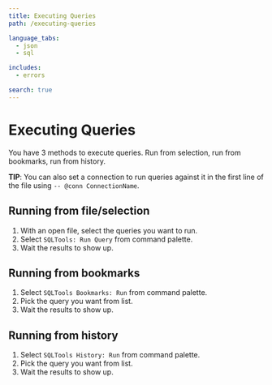 ```yaml
---
title: Executing Queries
path: /executing-queries

language_tabs:
  - json
  - sql

includes:
  - errors

search: true
---
```


# Executing Queries

You have 3 methods to execute queries. Run from selection, run from bookmarks, run from history.

**TIP**: You can also set a connection to run queries against it in the first line of the file using `-- @conn ConnectionName`.

## Running from file/selection

1. With an open file, select the queries you want to run.
2. Select `SQLTools: Run Query` from command palette.
3. Wait the results to show up.

## Running from bookmarks

1. Select `SQLTools Bookmarks: Run` from command palette.
2. Pick the query you want from list.
3. Wait the results to show up.

## Running from history

1. Select `SQLTools History: Run` from command palette.
2. Pick the query you want from list.
3. Wait the results to show up.

